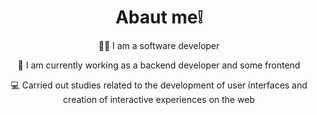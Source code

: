 <header> <h1> Abaut me❕</h1>
 


<!--
**Srjamess/Srjamess** is a ✨ _special_ ✨ repository because its `README.md` (this file) appears on your GitHub profile.

Here are some ideas to get you started:

- 🔭 I am currently working as a backend developer
- 🌱 I’m currently learning ...
- 👯 I’m looking to collaborate on ...
- 🤔 I’m looking for help with ...
- 💬 Ask me about ...
- 📫 How to reach me: ...
- 😄 Pronouns: ...
- ⚡ Fun fact: ...
-->
👨‍💻 I am a software developer
<p>
🔭 I am currently working as a backend developer and some frontend
 <p>
💻 Carried out studies related to the development of user interfaces and creation of interactive experiences on the web
 
